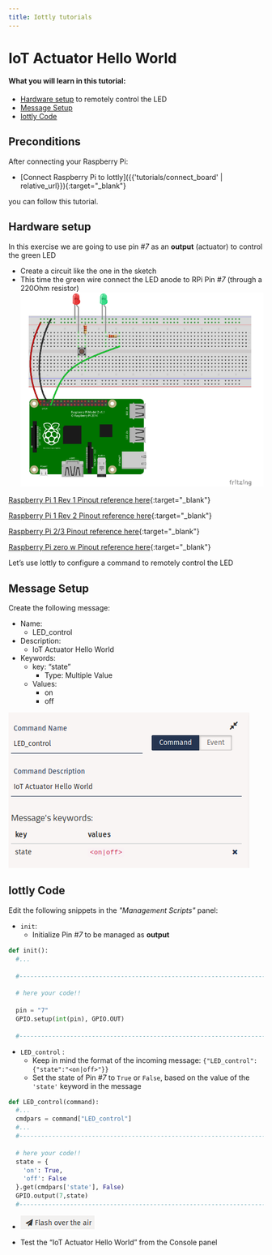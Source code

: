 ```yaml
---
title: Iottly tutorials
---
```


# IoT Actuator Hello World

#### What you will learn in this tutorial:
- [Hardware setup](#hardware-setup) to remotely control the LED
- [Message Setup](#message-setup)
- [Iottly Code](#iottly-code)

## Preconditions

After connecting your Raspberry Pi:
- [Connect Raspberry Pi to Iottly]({{'tutorials/connect_board' | relative_url}}){:target="_blank"}

you can follow this tutorial.


## Hardware setup

In this exercise we are going to use pin *#7* as an **output** (actuator) to control the green LED
- Create a circuit like the one in the sketch
- This time the green wire connect the LED anode to RPi Pin *#7* (through a 220Ohm resistor)
![Alt text](/images/hardware_set_up1.png)


[Raspberry Pi 1 Rev 1 Pinout reference here](http://www.hobbytronics.co.uk/image/data/tutorial/raspberry-pi/gpio-pinout.jpg){:target="_blank"}

[Raspberry Pi 1 Rev 2 Pinout reference here](http://www.hobbytronics.co.uk/image/data/tutorial/raspberry-pi/gpio-pinout-rev2.jpg){:target="_blank"}

[Raspberry Pi 2/3 Pinout reference here](http://www.jameco.com/Jameco/workshop/circuitnotes/raspberry_pi_circuit_note_fig2a.jpg){:target="_blank"}

[Raspberry Pi zero w Pinout reference here](http://othermod.com/wp-content/uploads/Raspberry-Pi-Model-Zero-Mini-PC.jpg){:target="_blank"}   

Let’s use Iottly to configure  a command to remotely control the LED


## Message Setup

Create the following message:
- Name:
  - LED_control
- Description:
  - IoT Actuator Hello World
- Keywords:
  - key: “state”
    - Type: Multiple Value
  - Values:
    - on
    - off

![Alt text](/images/iottly_message_setup.png)


## Iottly Code
Edit the following snippets in the _"Management Scripts"_ panel:
- ```init```:
  - Initialize Pin *#7* to be managed as **output**


```python
def init():
  #...

  #-----------------------------------------------------------------------------#

  # here your code!!

  pin = "7"
  GPIO.setup(int(pin), GPIO.OUT)

  #-----------------------------------------------------------------------------#

  ```


- ```LED_control``` :
  - Keep in mind the format of the incoming message:
      ```{"LED_control":{"state":"<on|off>"}}```
  - Set the state of Pin *#7* to ```True``` or ```False```, based on the value of the ```'state'``` keyword in the message

```python
def LED_control(command):
  #...
  cmdpars = command["LED_control"]
  #...
  #-----------------------------------------------------------------------------#

  # here your code!!
  state = {
    'on': True,
    'off': False
  }.get(cmdpars['state'], False)  
  GPIO.output(7,state)
  #-----------------------------------------------------------------------------#
  ```


- ![Alt text](/images/flash_botton.png)


- Test the “IoT Actuator Hello World” from the Console panel
